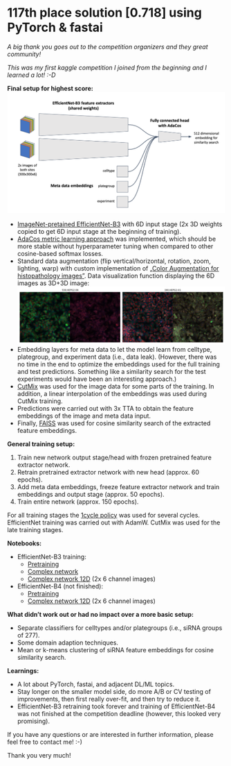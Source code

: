 # 117th place solution [0.718] using PyTorch & fastai

*A big thank you goes out to the competition organizers and they great community!*

*This was my first kaggle competition I joined from the beginning and I learned a lot! :-D*

**Final setup for highest score:**
![Network structure](rcic_network.png)
- [ImageNet-pretained EfficientNet-B3](https://github.com/lukemelas/EfficientNet-PyTorch) with 6D input stage (2x 3D weights copied to get 6D input stage at the beginning of training).
- [AdaCos metric learning approach](https://arxiv.org/abs/1905.00292) was implemented, which should be more stable without hyperparameter tuning when compared to other cosine-based softmax losses.
- Standard data augmentation (flip vertical/horizontal, rotation, zoom, lighting, warp) with custom implementation of [„Color Augmentation for histopathology images”](https://arxiv.org/abs/1707.06183). Data visualization function displaying the 6D images as 3D+3D image:
![Data visualization](rcic_data.png)
- Embedding layers for meta data to let the model learn from celltype, plategroup, and experiment data (i.e., data leak). (However, there was no time in the end to optimize the embeddings used for the full training and test predictions. Something like a similarity search for the test experiments would have been an interesting approach.)
- [CutMix]( https://github.com/oguiza/fastai_extensions/tree/master/shared/0_image_data_augmentation) was used for the image data for some parts of the training. In addition, a linear interpolation of the embeddings was used during CutMix training.
- Predictions were carried out with 3x TTA to obtain the feature embeddings of the image and meta data input.
- Finally, [FAISS]( https://github.com/facebookresearch/faiss) was used for cosine similarity search of the extracted feature embeddings.

**General training setup:**
1. Train new network output stage/head with frozen pretrained feature extractor network.
1. Retrain pretrained extractor network with new head (approx. 60 epochs).
1. Add meta data embeddings, freeze feature extractor network and train embeddings and output stage (approx. 50 epochs).
1. Train entire network (approx. 150 epochs).

For all training stages the [1cycle policy](https://sgugger.github.io/the-1cycle-policy.html) was used for several cycles. EfficientNet training was carried out with AdamW. CutMix was used for the late training stages.

**Notebooks:**
- EfficientNet-B3 training:
  - [Pretraining](https://github.com/MicPie/recursion-cellular-image-classification/blob/master/rcic_v20_efficientnet-b3.ipynb)
  - [Complex network](https://github.com/MicPie/recursion-cellular-image-classification/blob/master/rcic_v32_efficientnet-b3_celltype_plate-group-exp_Full.ipynb)
  - [Complex network 12D](https://github.com/MicPie/recursion-cellular-image-classification/blob/master/rcic_v41_efficientnet-b3_celltype_plate-group-exp_12D.ipynb) (2x 6 channel images)
- EfficientNet-B4 (not finished):
  - [Pretraining](https://github.com/MicPie/recursion-cellular-image-classification/blob/master/rcic_v43_efficientnet-b4_Mish_Ranger_LabelSmoothingLoss.ipynb)
  - [Complex network 12D](https://github.com/MicPie/recursion-cellular-image-classification/blob/master/rcic_v44_efficientnet-b4_celltype_plate-group-exp_12D_model-exchange.ipynb) (2x 6 channel images)

**What didn’t work out or had no impact over a more basic setup:**
- Separate classifiers for celltypes and/or plategroups (i.e., siRNA groups of 277).
- Some domain adaption techniques.
- Mean or k-means clustering of siRNA feature embeddings for cosine similarity search.

**Learnings:**
- A lot about PyTorch, fastai, and adjacent DL/ML topics.
- Stay longer on the smaller model side, do more A/B or CV testing of improvements, then first really over-fit, and then try to reduce it.
- EfficientNet-B3 retraining took forever and training of EfficientNet-B4 was not finished at the competition deadline (however, this looked very promising).

If you have any questions or are interested in further information, please feel free to contact me! :-)

Thank you very much!
